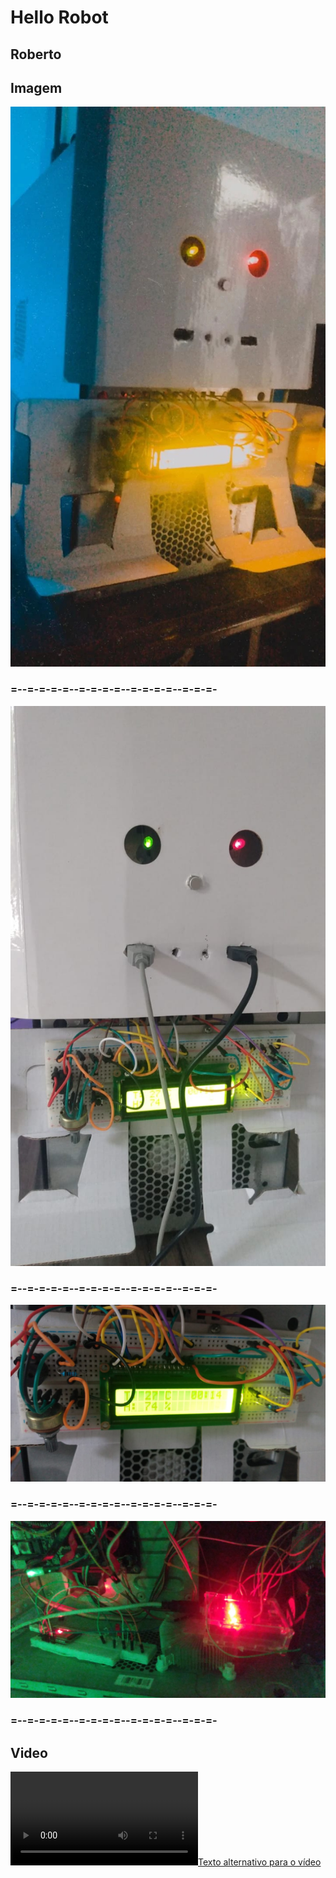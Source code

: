 # Hello Robot

## Roberto


## Imagem

![Descrição da imagem 1](assert/img/imagem6.jpg)
### =--=-=-=-=--=-=-=-=--=-=-=-=--=-=-=-
![Descrição da imagem 1](assert/img/imagem5.jpeg)
### =--=-=-=-=--=-=-=-=--=-=-=-=--=-=-=-
![Descrição da imagem 1](assert/img/imagem4.jpeg)
### =--=-=-=-=--=-=-=-=--=-=-=-=--=-=-=-
![Descrição da imagem 1](assert/img/imagem3.jpeg)
### =--=-=-=-=--=-=-=-=--=-=-=-=--=-=-=-

## Video

[![Texto alternativo para o vídeo](assert/img/imagem2.mp4)](link_to_video)

